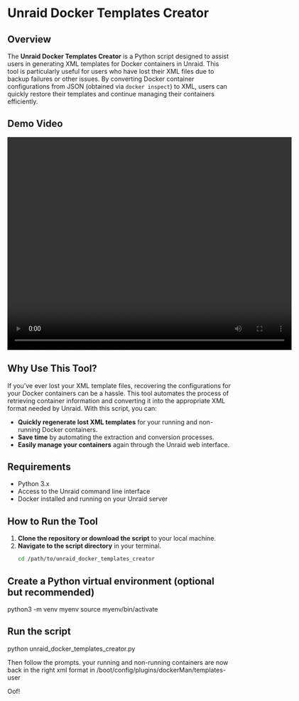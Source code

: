 # Unraid Docker Templates Creator

## Overview
The **Unraid Docker Templates Creator** is a Python script designed to assist users in generating XML templates for Docker containers in Unraid. This tool is particularly useful for users who have lost their XML files due to backup failures or other issues. By converting Docker container configurations from JSON (obtained via `docker inspect`) to XML, users can quickly restore their templates and continue managing their containers efficiently.

## Demo Video

<video width="640" height="480" controls>
  <source src="unraid_template_creator.mp4" type="video/mp4">
  Your browser does not support the video tag.
</video>

## Why Use This Tool?
If you’ve ever lost your XML template files, recovering the configurations for your Docker containers can be a hassle. This tool automates the process of retrieving container information and converting it into the appropriate XML format needed by Unraid. With this script, you can:
- **Quickly regenerate lost XML templates** for your running and non-running Docker containers.
- **Save time** by automating the extraction and conversion processes.
- **Easily manage your containers** again through the Unraid web interface.

## Requirements
- Python 3.x
- Access to the Unraid command line interface
- Docker installed and running on your Unraid server

## How to Run the Tool
1. **Clone the repository or download the script** to your local machine.
2. **Navigate to the script directory** in your terminal.
   ```bash
   cd /path/to/unraid_docker_templates_creator

## Create a Python virtual environment (optional but recommended)
python3 -m venv myenv
source myenv/bin/activate

## Run the script
python unraid_docker_templates_creator.py

Then follow the prompts. your running and non-running containers are now back in the right xml format in /boot/config/plugins/dockerMan/templates-user

Oof! 

